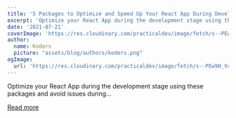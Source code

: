 ```yaml
---
title: '5 Packages to Optimize and Speed Up Your React App During Development'
excerpt: 'Optimize your React App during the development stage using these packages and avoid issues during...'
date: '2021-07-21'
coverImage: 'https://res.cloudinary.com/practicaldev/image/fetch/s--PEw9H_Vc--/c_imagga_scale,f_auto,fl_progressive,h_420,q_auto,w_1000/https://dev-to-uploads.s3.amazonaws.com/uploads/articles/fjeajz1ncf3wppb88y7t.png'
author:
  name: Koders
  picture: "assets/blog/authors/koders.png"
ogImage:
  url: 'https://res.cloudinary.com/practicaldev/image/fetch/s--PEw9H_Vc--/c_imagga_scale,f_auto,fl_progressive,h_420,q_auto,w_1000/https://dev-to-uploads.s3.amazonaws.com/uploads/articles/fjeajz1ncf3wppb88y7t.png'
---
```


Optimize your React App during the development stage using these packages and avoid issues during...

[Read more](https://dev.to/nilanth/5-packages-to-optimize-and-speed-up-your-react-app-during-development-4h5f)
